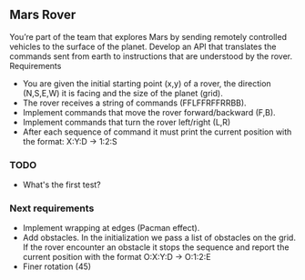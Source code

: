 ## Mars Rover

You’re part of the team that explores Mars by sending remotely controlled vehicles to the surface of the planet. Develop an API that translates the commands sent from earth to instructions that are understood by the rover.
Requirements

- You are given the initial starting point (x,y) of a rover, the direction (N,S,E,W) it is facing and the size of the planet (grid).
- The rover receives a string of commands (FFLFFRFFRRBB).
- Implement commands that move the rover forward/backward (F,B).
- Implement commands that turn the rover left/right (L,R)
- After each sequence of command it must print the current position with the format: X:Y:D -> 1:2:S

### TODO
- What's the first test?













































































### Next requirements
- Implement wrapping at edges (Pacman effect).
- Add obstacles. In the initialization we pass a list of obstacles on the grid. If the rover encounter an obstacle it stops the sequence and report the current position with the format O:X:Y:D -> O:1:2:E
- Finer rotation (45)
